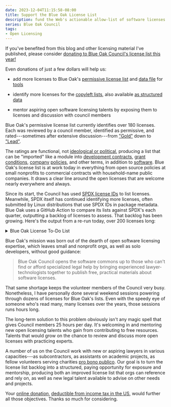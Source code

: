 ```yaml
---
date: 2023-12-04T11:15:58-08:00
title: Support the Blue Oak License List
description: fund the Web's actionable allow-list of software licenses
series: Blue Oak Council
tags:
- Open Licensing
---
```


If you've benefited from this blog and other licensing material I've published, please consider [donating to Blue Oak Council's license list this year!](https://blueoakcouncil.org/fund-the-list)

Even donations of just a few dollars will help us:

- add more licenses to Blue Oak's [permissive license list](https://blueoakcouncil.org/list) and [data file](https://blueoakcouncil.org/list.json) for [tools](https://www.npmjs.com/package/licensee)

- identify more licenses for the [copyleft lists](https://blueoakcouncil.org/copyleft#families), also available [as structured data](https://blueoakcouncil.org/copyleft.json)

- mentor aspiring open software licensing talents by exposing them to licenses and discussion with council members

Blue Oak's permissive license list currently identifies over 180 licenses.  Each was reviewed by a council member, identified as permissive, and rated---sometimes after extensive discussion---from ["Gold"](https://blueoakcouncil.org/list#gold) down to ["Lead"](https://blueoakcouncil.org/list#lead).

The ratings are functional, not [ideological or political](/2019/05/05/Rely-on-OSI), producing a list that can be "imported" like a module into [development contracts](https://blueoakcouncil.org/development-use), [grant conditions](https://blueoakcouncil.org/grant-release), [company](https://blueoakcouncil.org/starter-policy) [policies](https://blueoakcouncil.org/company-policy), and other terms, in addition to [software](https://www.npmjs.com/package/licensee).  Blue Oak's license list is at work today in everything from open source policies at small nonprofits to commercial contracts with household-name public companies.  It draws a clear line around the open licenses that are welcome nearly everywhere and always.

Since its start, the Council has used [SPDX license IDs](https://spdx.org/licenses/) to list licenses.  Meanwhile, SPDX itself has continued identifying more licenses, often submitted by Linux distributions that use SPDX IDs in package metadata.  Blue Oak uses a GitHub Action to compare its lists against SPDX's each quarter, outputting a backlog of licenses to assess.  That backlog has been growing.  Here's the output from a re-run today, over 200 licenses long:

<details>
<summary>Blue Oak License To-Do List</summary>
<ul>
<li><a href="https://spdx.org/licenses/NOSL">NOSL</a></li>
<li><a href="https://spdx.org/licenses/O-UDA-1.0">O-UDA-1.0</a></li>
<li><a href="https://spdx.org/licenses/DRL-1.0">DRL-1.0</a></li>
<li><a href="https://spdx.org/licenses/McPhee-slideshow">McPhee-slideshow</a></li>
<li><a href="https://spdx.org/licenses/Watcom-1.0">Watcom-1.0</a></li>
<li><a href="https://spdx.org/licenses/etalab-2.0">etalab-2.0</a></li>
<li><a href="https://spdx.org/licenses/mplus">mplus</a></li>
<li><a href="https://spdx.org/licenses/fwlw">fwlw</a></li>
<li><a href="https://spdx.org/licenses/JPNIC">JPNIC</a></li>
<li><a href="https://spdx.org/licenses/CFITSIO">CFITSIO</a></li>
<li><a href="https://spdx.org/licenses/XSkat">XSkat</a></li>
<li><a href="https://spdx.org/licenses/HPND-export-US">HPND-export-US</a></li>
<li><a href="https://spdx.org/licenses/CATOSL-1.1">CATOSL-1.1</a></li>
<li><a href="https://spdx.org/licenses/CC-BY-NC-SA-2.0-DE">CC-BY-NC-SA-2.0-DE</a></li>
<li><a href="https://spdx.org/licenses/OGL-UK-1.0">OGL-UK-1.0</a></li>
<li><a href="https://spdx.org/licenses/Bitstream-Charter">Bitstream-Charter</a></li>
<li><a href="https://spdx.org/licenses/MPEG-SSG">MPEG-SSG</a></li>
<li><a href="https://spdx.org/licenses/LPPL-1.0">LPPL-1.0</a></li>
<li><a href="https://spdx.org/licenses/FreeImage">FreeImage</a></li>
<li><a href="https://spdx.org/licenses/LZMA-SDK-9.22">LZMA-SDK-9.22</a></li>
<li><a href="https://spdx.org/licenses/GL2PS">GL2PS</a></li>
<li><a href="https://spdx.org/licenses/YPL-1.1">YPL-1.1</a></li>
<li><a href="https://spdx.org/licenses/OFL-1.0-no-RFN">OFL-1.0-no-RFN</a></li>
<li><a href="https://spdx.org/licenses/Sendmail">Sendmail</a></li>
<li><a href="https://spdx.org/licenses/CECILL-2.0">CECILL-2.0</a></li>
<li><a href="https://spdx.org/licenses/snprintf">snprintf</a></li>
<li><a href="https://spdx.org/licenses/NAIST-2003">NAIST-2003</a></li>
<li><a href="https://spdx.org/licenses/HPND-doc">HPND-doc</a></li>
<li><a href="https://spdx.org/licenses/SMPPL">SMPPL</a></li>
<li><a href="https://spdx.org/licenses/LZMA-SDK-9.11-to-9.20">LZMA-SDK-9.11-to-9.20</a></li>
<li><a href="https://spdx.org/licenses/Clips">Clips</a></li>
<li><a href="https://spdx.org/licenses/Symlinks">Symlinks</a></li>
<li><a href="https://spdx.org/licenses/NICTA-1.0">NICTA-1.0</a></li>
<li><a href="https://spdx.org/licenses/python-ldap">python-ldap</a></li>
<li><a href="https://spdx.org/licenses/LiLiQ-Rplus-1.1">LiLiQ-Rplus-1.1</a></li>
<li><a href="https://spdx.org/licenses/Intel-ACPI">Intel-ACPI</a></li>
<li><a href="https://spdx.org/licenses/SSH-short">SSH-short</a></li>
<li><a href="https://spdx.org/licenses/Kazlib">Kazlib</a></li>
<li><a href="https://spdx.org/licenses/TOSL">TOSL</a></li>
<li><a href="https://spdx.org/licenses/GLWTPL">GLWTPL</a></li>
<li><a href="https://spdx.org/licenses/TORQUE-1.1">TORQUE-1.1</a></li>
<li><a href="https://spdx.org/licenses/CDL-1.0">CDL-1.0</a></li>
<li><a href="https://spdx.org/licenses/OSET-PL-2.1">OSET-PL-2.1</a></li>
<li><a href="https://spdx.org/licenses/OPL-UK-3.0">OPL-UK-3.0</a></li>
<li><a href="https://spdx.org/licenses/Cronyx">Cronyx</a></li>
<li><a href="https://spdx.org/licenses/FDK-AAC">FDK-AAC</a></li>
<li><a href="https://spdx.org/licenses/psfrag">psfrag</a></li>
<li><a href="https://spdx.org/licenses/CECILL-1.0">CECILL-1.0</a></li>
<li><a href="https://spdx.org/licenses/APL-1.0">APL-1.0</a></li>
<li><a href="https://spdx.org/licenses/Knuth-CTAN">Knuth-CTAN</a></li>
<li><a href="https://spdx.org/licenses/MIT-testregex">MIT-testregex</a></li>
<li><a href="https://spdx.org/licenses/Linux-man-pages-copyleft-2-para">Linux-man-pages-copyleft-2-para</a></li>
<li><a href="https://spdx.org/licenses/BSD-3-Clause-Sun">BSD-3-Clause-Sun</a></li>
<li><a href="https://spdx.org/licenses/MakeIndex">MakeIndex</a></li>
<li><a href="https://spdx.org/licenses/UCL-1.0">UCL-1.0</a></li>
<li><a href="https://spdx.org/licenses/Xfig">Xfig</a></li>
<li><a href="https://spdx.org/licenses/Noweb">Noweb</a></li>
<li><a href="https://spdx.org/licenses/ODC-By-1.0">ODC-By-1.0</a></li>
<li><a href="https://spdx.org/licenses/SSH-OpenSSH">SSH-OpenSSH</a></li>
<li><a href="https://spdx.org/licenses/LPPL-1.2">LPPL-1.2</a></li>
<li><a href="https://spdx.org/licenses/SISSL-1.2">SISSL-1.2</a></li>
<li><a href="https://spdx.org/licenses/TPL-1.0">TPL-1.0</a></li>
<li><a href="https://spdx.org/licenses/lsof">lsof</a></li>
<li><a href="https://spdx.org/licenses/metamail">metamail</a></li>
<li><a href="https://spdx.org/licenses/Imlib2">Imlib2</a></li>
<li><a href="https://spdx.org/licenses/ssh-keyscan">ssh-keyscan</a></li>
<li><a href="https://spdx.org/licenses/Soundex">Soundex</a></li>
<li><a href="https://spdx.org/licenses/BitTorrent-1.1">BitTorrent-1.1</a></li>
<li><a href="https://spdx.org/licenses/DL-DE-ZERO-2.0">DL-DE-ZERO-2.0</a></li>
<li><a href="https://spdx.org/licenses/ulem">ulem</a></li>
<li><a href="https://spdx.org/licenses/Linux-man-pages-1-para">Linux-man-pages-1-para</a></li>
<li><a href="https://spdx.org/licenses/dvipdfm">dvipdfm</a></li>
<li><a href="https://spdx.org/licenses/Linux-man-pages-copyleft">Linux-man-pages-copyleft</a></li>
<li><a href="https://spdx.org/licenses/D-FSL-1.0">D-FSL-1.0</a></li>
<li><a href="https://spdx.org/licenses/SHL-0.5">SHL-0.5</a></li>
<li><a href="https://spdx.org/licenses/SchemeReport">SchemeReport</a></li>
<li><a href="https://spdx.org/licenses/Jam">Jam</a></li>
<li><a href="https://spdx.org/licenses/Lucida-Bitmap-Fonts">Lucida-Bitmap-Fonts</a></li>
<li><a href="https://spdx.org/licenses/Zimbra-1.4">Zimbra-1.4</a></li>
<li><a href="https://spdx.org/licenses/CUA-OPL-1.0">CUA-OPL-1.0</a></li>
<li><a href="https://spdx.org/licenses/Community-Spec-1.0">Community-Spec-1.0</a></li>
<li><a href="https://spdx.org/licenses/Abstyles">Abstyles</a></li>
<li><a href="https://spdx.org/licenses/Zeeff">Zeeff</a></li>
<li><a href="https://spdx.org/licenses/Brian-Gladman-3-Clause">Brian-Gladman-3-Clause</a></li>
<li><a href="https://spdx.org/licenses/SGI-OpenGL">SGI-OpenGL</a></li>
<li><a href="https://spdx.org/licenses/MIT-Wu">MIT-Wu</a></li>
<li><a href="https://spdx.org/licenses/gnuplot">gnuplot</a></li>
<li><a href="https://spdx.org/licenses/SAX-PD">SAX-PD</a></li>
<li><a href="https://spdx.org/licenses/HPND-doc-sell">HPND-doc-sell</a></li>
<li><a href="https://spdx.org/licenses/BitTorrent-1.0">BitTorrent-1.0</a></li>
<li><a href="https://spdx.org/licenses/HP-1989">HP-1989</a></li>
<li><a href="https://spdx.org/licenses/OCLC-2.0">OCLC-2.0</a></li>
<li><a href="https://spdx.org/licenses/MS-LPL">MS-LPL</a></li>
<li><a href="https://spdx.org/licenses/checkmk">checkmk</a></li>
<li><a href="https://spdx.org/licenses/Graphics-Gems">Graphics-Gems</a></li>
<li><a href="https://spdx.org/licenses/GD">GD</a></li>
<li><a href="https://spdx.org/licenses/OCCT-PL">OCCT-PL</a></li>
<li><a href="https://spdx.org/licenses/AdaCore-doc">AdaCore-doc</a></li>
<li><a href="https://spdx.org/licenses/BSD-4.3TAHOE">BSD-4.3TAHOE</a></li>
<li><a href="https://spdx.org/licenses/OGDL-Taiwan-1.0">OGDL-Taiwan-1.0</a></li>
<li><a href="https://spdx.org/licenses/Ferguson-Twofish">Ferguson-Twofish</a></li>
<li><a href="https://spdx.org/licenses/ASWF-Digital-Assets-1.0">ASWF-Digital-Assets-1.0</a></li>
<li><a href="https://spdx.org/licenses/YPL-1.0">YPL-1.0</a></li>
<li><a href="https://spdx.org/licenses/Glulxe">Glulxe</a></li>
<li><a href="https://spdx.org/licenses/libutil-David-Nugent">libutil-David-Nugent</a></li>
<li><a href="https://spdx.org/licenses/SCEA">SCEA</a></li>
<li><a href="https://spdx.org/licenses/Nokia">Nokia</a></li>
<li><a href="https://spdx.org/licenses/Cornell-Lossless-JPEG">Cornell-Lossless-JPEG</a></li>
<li><a href="https://spdx.org/licenses/swrule">swrule</a></li>
<li><a href="https://spdx.org/licenses/UCAR">UCAR</a></li>
<li><a href="https://spdx.org/licenses/IJG-short">IJG-short</a></li>
<li><a href="https://spdx.org/licenses/HPND-DEC">HPND-DEC</a></li>
<li><a href="https://spdx.org/licenses/HP-1986">HP-1986</a></li>
<li><a href="https://spdx.org/licenses/SugarCRM-1.1.3">SugarCRM-1.1.3</a></li>
<li><a href="https://spdx.org/licenses/OGL-Canada-2.0">OGL-Canada-2.0</a></li>
<li><a href="https://spdx.org/licenses/EUDatagrid">EUDatagrid</a></li>
<li><a href="https://spdx.org/licenses/Adobe-Utopia">Adobe-Utopia</a></li>
<li><a href="https://spdx.org/licenses/TMate">TMate</a></li>
<li><a href="https://spdx.org/licenses/IEC-Code-Components-EULA">IEC-Code-Components-EULA</a></li>
<li><a href="https://spdx.org/licenses/MMIXware">MMIXware</a></li>
<li><a href="https://spdx.org/licenses/OpenPBS-2.3">OpenPBS-2.3</a></li>
<li><a href="https://spdx.org/licenses/Unicode-TOU">Unicode-TOU</a></li>
<li><a href="https://spdx.org/licenses/SL">SL</a></li>
<li><a href="https://spdx.org/licenses/Motosoto">Motosoto</a></li>
<li><a href="https://spdx.org/licenses/Caldera">Caldera</a></li>
<li><a href="https://spdx.org/licenses/BSD-Inferno-Nettverk">BSD-Inferno-Nettverk</a></li>
<li><a href="https://spdx.org/licenses/TAPR-OHL-1.0">TAPR-OHL-1.0</a></li>
<li><a href="https://spdx.org/licenses/PADL">PADL</a></li>
<li><a href="https://spdx.org/licenses/BSD-3-Clause-flex">BSD-3-Clause-flex</a></li>
<li><a href="https://spdx.org/licenses/Python-2.0.1">Python-2.0.1</a></li>
<li><a href="https://spdx.org/licenses/IPA">IPA</a></li>
<li><a href="https://spdx.org/licenses/libselinux-1.0">libselinux-1.0</a></li>
<li><a href="https://spdx.org/licenses/QPL-1.0-INRIA-2004">QPL-1.0-INRIA-2004</a></li>
<li><a href="https://spdx.org/licenses/BSD-Attribution-HPND-disclaimer">BSD-Attribution-HPND-disclaimer</a></li>
<li><a href="https://spdx.org/licenses/LPPL-1.1">LPPL-1.1</a></li>
<li><a href="https://spdx.org/licenses/OGL-UK-3.0">OGL-UK-3.0</a></li>
<li><a href="https://spdx.org/licenses/Minpack">Minpack</a></li>
<li><a href="https://spdx.org/licenses/Eurosym">Eurosym</a></li>
<li><a href="https://spdx.org/licenses/BSD-Advertising-Acknowledgement">BSD-Advertising-Acknowledgement</a></li>
<li><a href="https://spdx.org/licenses/X11-distribute-modifications-variant">X11-distribute-modifications-variant</a></li>
<li><a href="https://spdx.org/licenses/w3m">w3m</a></li>
<li><a href="https://spdx.org/licenses/pnmstitch">pnmstitch</a></li>
<li><a href="https://spdx.org/licenses/SISSL">SISSL</a></li>
<li><a href="https://spdx.org/licenses/LiLiQ-R-1.1">LiLiQ-R-1.1</a></li>
<li><a href="https://spdx.org/licenses/LOOP">LOOP</a></li>
<li><a href="https://spdx.org/licenses/CMU-Mach">CMU-Mach</a></li>
<li><a href="https://spdx.org/licenses/LiLiQ-P-1.1">LiLiQ-P-1.1</a></li>
<li><a href="https://spdx.org/licenses/OGC-1.0">OGC-1.0</a></li>
<li><a href="https://spdx.org/licenses/HPND-UC">HPND-UC</a></li>
<li><a href="https://spdx.org/licenses/CC-BY-3.0-IGO">CC-BY-3.0-IGO</a></li>
<li><a href="https://spdx.org/licenses/HPND-Markus-Kuhn">HPND-Markus-Kuhn</a></li>
<li><a href="https://spdx.org/licenses/LAL-1.2">LAL-1.2</a></li>
<li><a href="https://spdx.org/licenses/Inner-Net-2.0">Inner-Net-2.0</a></li>
<li><a href="https://spdx.org/licenses/TermReadKey">TermReadKey</a></li>
<li><a href="https://spdx.org/licenses/CECILL-1.1">CECILL-1.1</a></li>
<li><a href="https://spdx.org/licenses/Baekmuk">Baekmuk</a></li>
<li><a href="https://spdx.org/licenses/NLOD-1.0">NLOD-1.0</a></li>
<li><a href="https://spdx.org/licenses/Sendmail-8.23">Sendmail-8.23</a></li>
<li><a href="https://spdx.org/licenses/NGPL">NGPL</a></li>
<li><a href="https://spdx.org/licenses/CECILL-C">CECILL-C</a></li>
<li><a href="https://spdx.org/licenses/Furuseth">Furuseth</a></li>
<li><a href="https://spdx.org/licenses/Linux-man-pages-copyleft-var">Linux-man-pages-copyleft-var</a></li>
<li><a href="https://spdx.org/licenses/FreeBSD-DOC">FreeBSD-DOC</a></li>
<li><a href="https://spdx.org/licenses/NIST-PD-fallback">NIST-PD-fallback</a></li>
<li><a href="https://spdx.org/licenses/Widget-Workshop">Widget-Workshop</a></li>
<li><a href="https://spdx.org/licenses/ASWF-Digital-Assets-1.1">ASWF-Digital-Assets-1.1</a></li>
<li><a href="https://spdx.org/licenses/SGP4">SGP4</a></li>
<li><a href="https://spdx.org/licenses/Zimbra-1.3">Zimbra-1.3</a></li>
<li><a href="https://spdx.org/licenses/PDDL-1.0">PDDL-1.0</a></li>
<li><a href="https://spdx.org/licenses/UnixCrypt">UnixCrypt</a></li>
<li><a href="https://spdx.org/licenses/magaz">magaz</a></li>
<li><a href="https://spdx.org/licenses/App-s2p">App-s2p</a></li>
<li><a href="https://spdx.org/licenses/CECILL-2.1">CECILL-2.1</a></li>
<li><a href="https://spdx.org/licenses/OGL-UK-2.0">OGL-UK-2.0</a></li>
<li><a href="https://spdx.org/licenses/BSD-Systemics">BSD-Systemics</a></li>
<li><a href="https://spdx.org/licenses/EPICS">EPICS</a></li>
<li><a href="https://spdx.org/licenses/HPND-sell-regexpr">HPND-sell-regexpr</a></li>
<li><a href="https://spdx.org/licenses/NLOD-2.0">NLOD-2.0</a></li>
<li><a href="https://spdx.org/licenses/TTWL">TTWL</a></li>
<li><a href="https://spdx.org/licenses/FSFULLRWD">FSFULLRWD</a></li>
<li><a href="https://spdx.org/licenses/NCGL-UK-2.0">NCGL-UK-2.0</a></li>
<li><a href="https://spdx.org/licenses/NTP-0">NTP-0</a></li>
<li><a href="https://spdx.org/licenses/SGI-B-1.0">SGI-B-1.0</a></li>
<li><a href="https://spdx.org/licenses/BSD-3-Clause-HP">BSD-3-Clause-HP</a></li>
<li><a href="https://spdx.org/licenses/OPL-1.0">OPL-1.0</a></li>
<li><a href="https://spdx.org/licenses/Frameworx-1.0">Frameworx-1.0</a></li>
<li><a href="https://spdx.org/licenses/RHeCos-1.1">RHeCos-1.1</a></li>
<li><a href="https://spdx.org/licenses/Boehm-GC">Boehm-GC</a></li>
<li><a href="https://spdx.org/licenses/Martin-Birgmeier">Martin-Birgmeier</a></li>
<li><a href="https://spdx.org/licenses/Kastrup">Kastrup</a></li>
<li><a href="https://spdx.org/licenses/CPOL-1.02">CPOL-1.02</a></li>
<li><a href="https://spdx.org/licenses/iMatix">iMatix</a></li>
<li><a href="https://spdx.org/licenses/MIT-Festival">MIT-Festival</a></li>
<li><a href="https://spdx.org/licenses/URT-RLE">URT-RLE</a></li>
<li><a href="https://spdx.org/licenses/C-UDA-1.0">C-UDA-1.0</a></li>
<li><a href="https://spdx.org/licenses/HPND-sell-variant-MIT-disclaimer">HPND-sell-variant-MIT-disclaimer</a></li>
<li><a href="https://spdx.org/licenses/HPND-Pbmplus">HPND-Pbmplus</a></li>
<li><a href="https://spdx.org/licenses/SunPro">SunPro</a></li>
<li><a href="https://spdx.org/licenses/OFFIS">OFFIS</a></li>
<li><a href="https://spdx.org/licenses/Latex2e">Latex2e</a></li>
<li><a href="https://spdx.org/licenses/xlock">xlock</a></li>
<li><a href="https://spdx.org/licenses/DL-DE-BY-2.0">DL-DE-BY-2.0</a></li>
<li><a href="https://spdx.org/licenses/VOSTROM">VOSTROM</a></li>
<li><a href="https://spdx.org/licenses/Xdebug-1.03">Xdebug-1.03</a></li>
<li><a href="https://spdx.org/licenses/SGI-B-1.1">SGI-B-1.1</a></li>
<li><a href="https://spdx.org/licenses/LAL-1.3">LAL-1.3</a></li>
<li><a href="https://spdx.org/licenses/HPND-export-US-modify">HPND-export-US-modify</a></li>
<li><a href="https://spdx.org/licenses/Arphic-1999">Arphic-1999</a></li>
<li><a href="https://spdx.org/licenses/Dotseqn">Dotseqn</a></li>
<li><a href="https://spdx.org/licenses/NIST-PD">NIST-PD</a></li>
<li><a href="https://spdx.org/licenses/BSD-4.3RENO">BSD-4.3RENO</a></li>
<li><a href="https://spdx.org/licenses/HPND-sell-variant">HPND-sell-variant</a></li>
<li><a href="https://spdx.org/licenses/COIL-1.0">COIL-1.0</a></li>
<li><a href="https://spdx.org/licenses/FSFAP">FSFAP</a></li>
<li><a href="https://spdx.org/licenses/OLFL-1.3">OLFL-1.3</a></li>
<li><a href="https://spdx.org/licenses/Adobe-Glyph">Adobe-Glyph</a></li>
<li><a href="https://spdx.org/licenses/NIST-Software">NIST-Software</a></li>
<li><a href="https://spdx.org/licenses/TTYP0">TTYP0</a></li>
<li><a href="https://spdx.org/licenses/LGPLLR">LGPLLR</a></li>
<li><a href="https://spdx.org/licenses/FBM">FBM</a></li>
<li><a href="https://spdx.org/licenses/LPPL-1.3a">LPPL-1.3a</a></li>
<li><a href="https://spdx.org/licenses/CDLA-Permissive-2.0">CDLA-Permissive-2.0</a></li>
<li><a href="https://spdx.org/licenses/dtoa">dtoa</a></li>
<li><a href="https://spdx.org/licenses/check-cvs">check-cvs</a></li>
<li><a href="https://spdx.org/licenses/mpi-permissive">mpi-permissive</a></li>
<li><a href="https://spdx.org/licenses/RSCPL">RSCPL</a></li>
<li><a href="https://spdx.org/licenses/Latex2e-translated-notice">Latex2e-translated-notice</a></li>
<li><a href="https://spdx.org/licenses/TPDL">TPDL</a></li>
<li><a href="https://spdx.org/licenses/Glide">Glide</a></li>
<li><a href="https://spdx.org/licenses/OPUBL-1.0">OPUBL-1.0</a></li>
<li><a href="https://spdx.org/licenses/HaskellReport">HaskellReport</a></li>
<li><a href="https://spdx.org/licenses/JPL-image">JPL-image</a></li>
<li><a href="https://spdx.org/licenses/SNIA">SNIA</a></li>
<li><a href="https://spdx.org/licenses/SimPL-2.0">SimPL-2.0</a></li>
<li><a href="https://spdx.org/licenses/Interbase-1.0">Interbase-1.0</a></li>
<li><a href="https://spdx.org/licenses/gSOAP-1.3b">gSOAP-1.3b</a></li>
</ul>
</details>

Blue Oak's mission was born out of the dearth of open software licensing expertise, which leaves small and nonprofit orgs, as well as solo developers, without good guidance:

> Blue Oak Council opens the software commons up to those who can't find or afford specialized legal help by bringing experienced lawyer-technologists together to publish free, practical materials about software licenses.

That same shortage keeps the volunteer members of the Council very busy.  Nonetheless, I have personally done several weekend sessions powering through dozens of licenses for Blue Oak's lists.  Even with the speedy eye of someone who's read many, many licenses over the years, those sessions runs hours long.

The long-term solution to this problem obviously isn't any magic spell that gives Council members 25 hours per day.  It's welcoming in and mentoring new open licensing talents who gain from contributing to free resources.  Talents that would grow on the chance to review and discuss more open licenses with practicing experts.

A number of us on the Council work with new or aspiring lawyers in various capacities---as subcontractors, as assistants on academic projects, as fellow volunteers serving charities [pro bono publico](https://en.wikipedia.org/wiki/Pro_bono).  Our goal is to turn the license list backlog into a structured, paying opportunity for exposure and mentorship, producing both an improved license list that orgs can reference and rely on, as well as new legal talent available to advise on other needs and projects.

Your [online donation](https://blueoakcouncil.org/fund-the-list), [deductible from income tax in the US](https://blueoakcouncil.org/about), would further all those objectives.  Thanks so much for considering.
